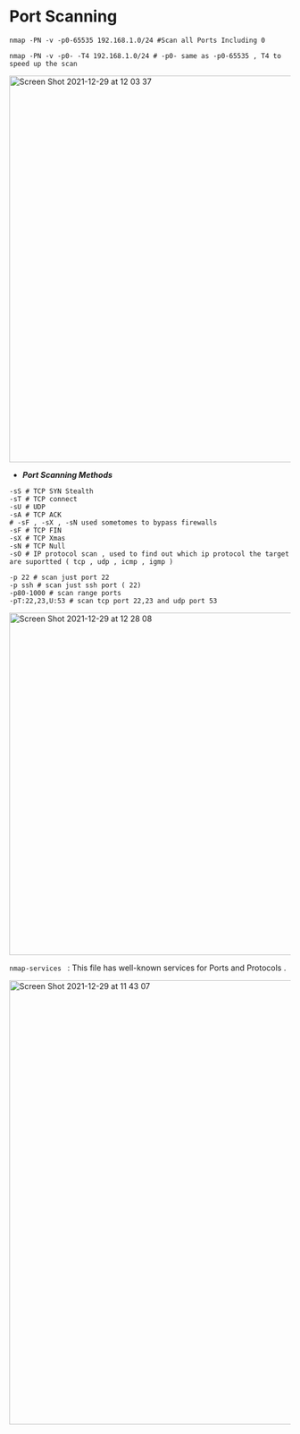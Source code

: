 # Port Scanning 

```shell
nmap -PN -v -p0-65535 192.168.1.0/24 #Scan all Ports Including 0
``` 

```shell
nmap -PN -v -p0- -T4 192.168.1.0/24 # -p0- same as -p0-65535 , T4 to speed up the scan 
```

<img width="691" alt="Screen Shot 2021-12-29 at 12 03 37" src="https://user-images.githubusercontent.com/92652606/147655805-5dd64688-0933-4750-bc44-eb2a6e6be0a6.png">

* ***Port Scanning Methods***

```shell
-sS # TCP SYN Stealth 
-sT # TCP connect
-sU # UDP 
-sA # TCP ACK 
# -sF , -sX , -sN used sometomes to bypass firewalls
-sF # TCP FIN
-sX # TCP Xmas 
-sN # TCP Null 
-sO # IP protocol scan , used to find out which ip protocol the target are suportted ( tcp , udp , icmp , igmp )

```

```shell
-p 22 # scan just port 22
-p ssh # scan just ssh port ( 22)
-p80-1000 # scan range ports
-pT:22,23,U:53 # scan tcp port 22,23 and udp port 53 

```

<img width="612" alt="Screen Shot 2021-12-29 at 12 28 08" src="https://user-images.githubusercontent.com/92652606/147657705-66e494a7-5e67-4e4e-89dc-834c03bea2e2.png">




















```nmap-services ``` : This file has well-known services for Ports and Protocols .

<img width="794" alt="Screen Shot 2021-12-29 at 11 43 07" src="https://user-images.githubusercontent.com/92652606/147654225-4a4d2917-01d6-415c-9a43-ca5effcf4ac5.png">

